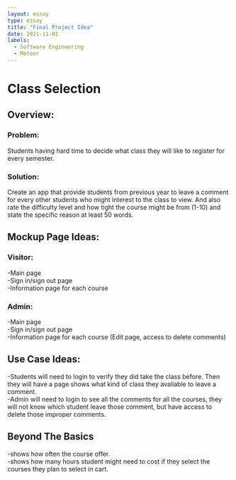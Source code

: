```yaml
---
layout: essay
type: essay
title: "Final Project Idea"
date: 2021-11-02
labels:
  - Software Engineering
  - Meteor
---
```

<h1>Class Selection</h1> 
<h2>Overview:</h2>
<h3>Problem:</h3> Students having hard time to decide what class they will like to register for every semester.
<h3>Solution:</h3> Create an app that provide students from previous year to leave a comment for every other students who might interest to the class to view. And also rate the difficulty level and how tight the course might be from (1-10) and state the specific reason at least 50 words.

<h2>Mockup Page Ideas:</h2>
  <h3>Visitor:</h3>
    -Main page<br/>
    -Sign in/sign out page<br/>
    -Information page for each course<br/>
  <h3>Admin:</h3>
    -Main page<br/>
    -Sign in/sign out page<br/>
    -Information page for each course (Edit page, access to delete comments)<br/>
    
<h2>Use Case Ideas:</h2>
  -Students will need to login to verify they did take the class before. Then they will have a page shows what kind of class they avaliable to leave a comment.<br/>
  -Admin will need to login to see all the comments for all the courses, they will not know which student leave those comment, but have access to delete those improper comments.<br/>
  
<h2> Beyond The Basics </h2>
-shows how often the course offer.<br/>
-shows how many hours student might need to cost if they select the courses they plan to select in cart.
